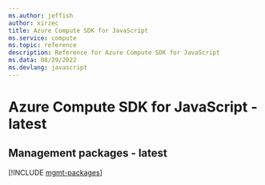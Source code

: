 ```yaml
---
ms.author: jeffish
author: xirzec
title: Azure Compute SDK for JavaScript
ms.service: compute
ms.topic: reference
description: Reference for Azure Compute SDK for JavaScript
ms.data: 08/29/2022
ms.devlang: javascript
---
```

# Azure Compute SDK for JavaScript - latest

## Management packages - latest
[!INCLUDE [mgmt-packages](compute-mgmt-index.md)]
